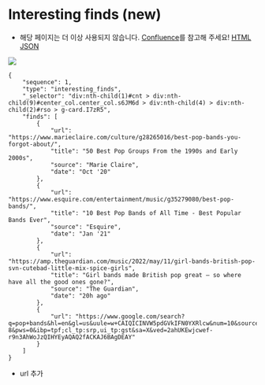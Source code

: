 # Interesting finds (new)
- 해당 페이지는 더 이상 사용되지 않습니다. [Confluence](https://ascentkorea.atlassian.net/wiki/spaces/CJHZ/pages/397606925/Features)를 참고해 주세요!
[HTML](https://ascentkorea-docs.github.io/mobile/features/interesting\_finds/sample.html) [JSON](https://ascentkorea-docs.github.io/mobile/features/interesting\_finds/sample.json)

![](https://lh3.googleusercontent.com/qJZu7Ji-41d9U6HOyYx5fE8gNur-pM06ehFgkzoXrX8rSMBkXnK91qV0QLSOi3ZesCxi9QRgQ6jSuj\_bc5AmNczmg-hSfiOBurkGWA\_JxzRpy1tZYPLkcQkoVgPGPAQzWsWKXIo)

```
{
    "sequence": 1,
    "type": "interesting_finds",
    "_selector": "div:nth-child(1)#cnt > div:nth-child(9)#center_col.center_col.s6JM6d > div:nth-child(4) > div:nth-child(2)#rso > g-card.I7zR5",
    "finds": [
        {
            "url": "https://www.marieclaire.com/culture/g28265016/best-pop-bands-you-forgot-about/",
            "title": "50 Best Pop Groups From the 1990s and Early 2000s",
            "source": "Marie Claire",
            "date": "Oct '20"
        },
        {
            "url": "https://www.esquire.com/entertainment/music/g35279080/best-pop-bands/",
            "title": "10 Best Pop Bands of All Time - Best Popular Bands Ever",
            "source": "Esquire",
            "date": "Jan '21"
        },
        {
            "url": "https://amp.theguardian.com/music/2022/may/11/girl-bands-british-pop-svn-cutebad-little-mix-spice-girls",
            "title": "​Girl bands made British pop great – so where have all the good ones gone?​",
            "source": "The Guardian",
            "date": "20h ago"
        },
        {
            "url": "https://www.google.com/search?q=pop+bands&hl=en&gl=us&uule=w+CAIQICINVW5pdGVkIFN0YXRlcw&num=10&sourceid=chrome&ie=UTF-8&pws=0&ibp=tpf;cl_tp:srp,ui_tp:gst&sa=X&ved=2ahUKEwjcwef-r9n3AhWoJzQIHYEyAQAQ2fACKAJ6BAgDEAY"
        }
    ]
}
```

* url 추가
